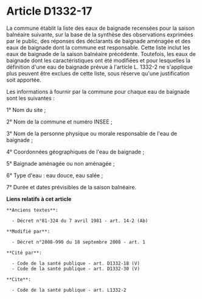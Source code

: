 # Article D1332-17

La commune établit la liste des eaux de baignade recensées pour la saison balnéaire suivante, sur la base de la synthèse des
observations exprimées par le public, des réponses des déclarants de baignade aménagée et des eaux de baignade dont la
commune est responsable. Cette liste inclut les eaux de baignade de la saison balnéaire précédente. Toutefois, les eaux de
baignade dont les caractéristiques ont été modifiées et pour lesquelles la définition d'une eau de baignade prévue à
l'article L. 1332-2 ne s'applique plus peuvent être exclues de cette liste, sous réserve qu'une justification soit apportée. 

Les informations à fournir par la commune pour chaque eau de baignade sont les suivantes : 

1° Nom du site ; 

2° Nom de la commune et numéro INSEE ; 

3° Nom de la personne physique ou morale responsable de l'eau de baignade ; 

4° Coordonnées géographiques de l'eau de baignade ; 

5° Baignade aménagée ou non aménagée ; 

6° Type d'eau : eau douce, eau salée ; 

7° Durée et dates prévisibles de la saison balnéaire.

**Liens relatifs à cet article**

	**Anciens textes**:

	  - Décret n°81-324 du 7 avril 1981 - art. 14-2 (Ab)

	**Modifié par**:

	  - Décret n°2008-990 du 18 septembre 2008 - art. 1

	**Cité par**:

	  - Code de la santé publique - art. D1332-18 (V)
	  - Code de la santé publique - art. D1332-30 (V)

	**Cite**:

	  - Code de la santé publique - art. L1332-2

